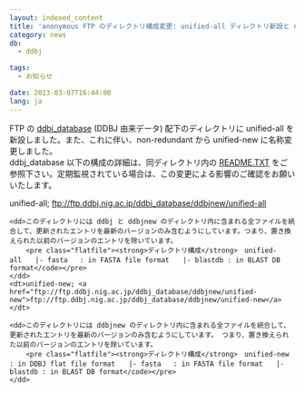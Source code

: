 ```yaml
---
layout: indexed_content
title: 'anonymous FTP のディレクトリ構成変更: unified-all ディレクトリ新設と non-redundant から unified-new へディレクトリ名称変更'
category: news
db:
  - ddbj

tags:
  - お知らせ

date: 2013-03-07T16:44:00
lang: ja
---
```


<p>FTP の <a href="ftp://ftp.ddbj.nig.ac.jp/ddbj_database/">ddbj_database</a> (DDBJ 由来データ) 配下のディレクトリに unified-all を新設しました。また、これに伴い、non-redundant から unified-new に名称変更しました。<br>ddbj_database 以下の構成の詳細は、同ディレクトリ内の <a href="ftp://ftp.ddbj.nig.ac.jp/ddbj_database/README.TXT">README.TXT</a> をご参照下さい。定期監視されている場合は、この変更による影響のご確認をお願いいたします。</p>

<dl>
    <dt>unified-all; <a href="ftp://ftp.ddbj.nig.ac.jp/ddbj_database/ddbjnew/unified-all">ftp://ftp.ddbj.nig.ac.jp/ddbj_database/ddbjnew/unified-all</a></dt>

    <dd>このディレクトリには ddbj と ddbjnew のディレクトリ内に含まれる全ファイルを統合して、更新されたエントリを最新のバージョンのみ含むようにしています。つまり、置き換えられた以前のバージョンのエントリを除いています。
        <pre class="flatfile"><strong>ディレクトリ構成</strong>　unified-all　　|- fasta   : in FASTA file format　　|- blastdb : in BLAST DB format</code></pre>
    </dd>
    <dt>unified-new; <a href="ftp://ftp.ddbj.nig.ac.jp/ddbj_database/ddbjnew/unified-new">ftp://ftp.ddbj.nig.ac.jp/ddbj_database/ddbjnew/unified-new</a></dt>

    <dd>このディレクトリには ddbjnew のディレクトリ内に含まれる全ファイルを統合して、更新されたエントリを最新のバージョンのみ含むようにしています。 つまり、置き換えられた以前のバージョンのエントリを除いています。
        <pre class="flatfile"><strong>ディレクトリ構成</strong>　unified-new  : in DDBJ flat file format　　|- fasta   : in FASTA file format　　|- blastdb : in BLAST DB format</code></pre>
    </dd>
</dl>
